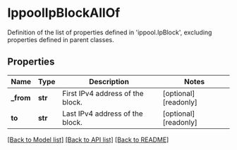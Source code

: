 # IppoolIpBlockAllOf

Definition of the list of properties defined in 'ippool.IpBlock', excluding properties defined in parent classes.
## Properties
Name | Type | Description | Notes
------------ | ------------- | ------------- | -------------
**_from** | **str** | First IPv4 address of the block. | [optional] [readonly] 
**to** | **str** | Last IPv4 address of the block. | [optional] [readonly] 

[[Back to Model list]](../README.md#documentation-for-models) [[Back to API list]](../README.md#documentation-for-api-endpoints) [[Back to README]](../README.md)


